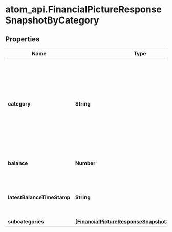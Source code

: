# atom_api.FinancialPictureResponseSnapshotByCategory

## Properties
Name | Type | Description | Notes
------------ | ------------- | ------------- | -------------
**category** | **String** | Category of the aggregation accounts. These accounts are dependent on the &#x60;category&#x60; fields within the Nucleus Aggregation Account. | [optional] 
**balance** | **Number** | Total balance for this category | [optional] 
**latestBalanceTimeStamp** | **String** | Date and time of the balance record for this category | [optional] 
**subcategories** | [**[FinancialPictureResponseSnapshotSubcategories]**](FinancialPictureResponseSnapshotSubcategories.md) |  | [optional] 


